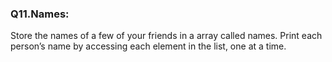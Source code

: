 <p><h3><strong>Q11.Names:</strong></h3> Store the names of a few of your friends in a array called names. Print each person’s name by accessing each element in the list, one at a time.</p>
